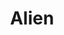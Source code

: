 ---
title: "Alien"

year: 1979

director: "Ridley Scott"

summary: "An interstellar delivery crew inspects a distress call from an abandoned planet, but they are too late. Because the title card of the movie took too long."

comment: "The best movie ever. A true work of art."

image: "https://media.giphy.com/media/l0MYL2SNbbztrug1y/giphy.gif"

imdb: "https://www.imdb.com/title/tt0078748/"

quotes:
  - "'You admire it.' -'I admire its purity'"
  - "No blood. No Dallas. Nothing."
---
